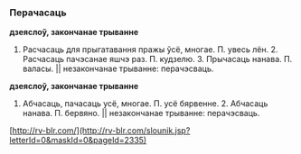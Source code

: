### Перачасаць
**дзеяслоў, закончанае трыванне**

1. Расчасаць для прыгатавання пражы ўсё, многае. П. увесь лён. 2. Расчасаць пачэсанае яшчэ раз. П. кудзелю. 3. Прычасаць нанава. П. валасы. || незакончанае трыванне: перачэсваць.

**дзеяслоў, закончанае трыванне**

1. Абчасаць, пачасаць усё, многае. П. усё бярвенне. 2. Абчасаць нанава. П. бервяно. || незакончанае трыванне: перачэсваць.

<a rel="author">[http://rv-blr.com/](http://rv-blr.com/slounik.jsp?letterId=0&maskId=0&pageId=2335)</a>
